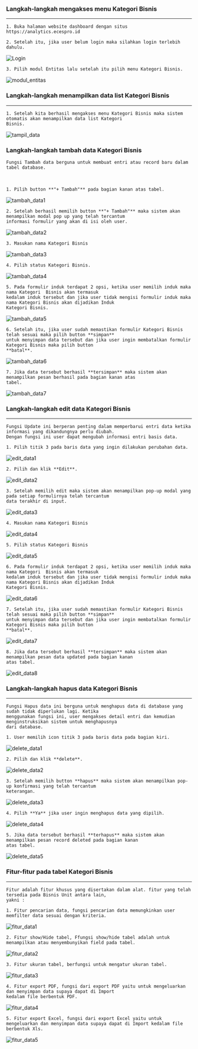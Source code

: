 ### __Langkah-langkah mengakses menu Kategori Bisnis__
---
```
1. Buka halaman website dashboard dengan situs https://analytics.ecespro.id
```

```
2. Setelah itu, jika user belum login maka silahkan login terlebih dahulu.
```
![Login](../../static/img/KategoriBisnis/Login.png)

```
3. Pilih modul Entitas lalu setelah itu pilih menu Kategori Bisnis.
```
![modul_entitas](../../static/img/KategoriBisnis/1.png)



### __Langkah-langkah menampilkan data list Kategori Bisnis__
---
```
1. Setelah kita berhasil mengakses menu Kategori Bisnis maka sistem otomatis akan menampilkan data list Kategori 
Bisnis.
```
![tampil_data](../../static/img/KategoriBisnis/2.png)

### __Langkah-langkah tambah data Kategori Bisnis__

```
Fungsi Tambah data berguna untuk membuat entri atau record baru dalam tabel database.
```
 

```
1. Pilih button **"+ Tambah"** pada bagian kanan atas tabel.
```
![tambah_data1](../../static/img/KategoriBisnis/3.png)

```
2. Setelah berhasil memilih button **"+ Tambah"** maka sistem akan menampilkan modal pop up yang telah tercantum 
informasi formulir yang akan di isi oleh user.
```
![tambah_data2](../../static/img/KategoriBisnis/4.png)

```
3. Masukan nama Kategori Bisnis
```
![tambah_data3](../../static/img/KategoriBisnis/5.png)
```
4. Pilih status Kategori Bisnis.
```
![tambah_data4](../../static/img/KategoriBisnis/6.png)
```
5. Pada formulir induk terdapat 2 opsi, ketika user memilih induk maka nama Kategori  Bisnis akan termasuk 
kedalam induk tersebut dan jika user tidak mengisi formulir induk maka nama Kategori Bisnis akan dijadikan Induk
Kategori Bisnis.
```
![tambah_data5](../../static/img/KategoriBisnis/7.png)
```
6. Setelah itu, jika user sudah memastikan formulir Kategori Bisnis telah sesuai maka pilih button **simpan** 
untuk menyimpan data tersebut dan jika user ingin membatalkan formulir Kategori Bisnis maka pilih button 
**batal**.
```
![tambah_data6](../../static/img/KategoriBisnis/8.png)
```
7. Jika data tersebut berhasil **tersimpan** maka sistem akan menampilkan pesan berhasil pada bagian kanan atas 
tabel.
```
![tambah_data7](../../static/img/KategoriBisnis/9.png)

### __Langkah-langkah edit data Kategori Bisnis__
---
```
Fungsi Update ini berperan penting dalam memperbarui entri data ketika informasi yang dikandungnya perlu diubah. 
Dengan fungsi ini user dapat mengubah informasi entri basis data. 
```
```
1. Pilih titik 3 pada baris data yang ingin dilakukan perubahan data.
```
![edit_data1](../../static/img/KategoriBisnis/10.png)
```
2. Pilih dan klik **Edit**.
```
![edit_data2](../../static/img/KategoriBisnis/11.png)
```
3. Setelah memilih edit maka sistem akan menampilkan pop-up modal yang pada setiap formulirnya telah tercantum 
data terakhir di input.
```
![edit_data3](../../static/img/KategoriBisnis/12.png)
```
4. Masukan nama Kategori Bisnis
```
![edit_data4](../../static/img/KategoriBisnis/13.png)
```
5. Pilih status Kategori Bisnis
```
![edit_data5](../../static/img/KategoriBisnis/14.png)
```
6. Pada formulir induk terdapat 2 opsi, ketika user memilih induk maka nama Kategori  Bisnis akan termasuk 
kedalam induk tersebut dan jika user tidak mengisi formulir induk maka nama Kategori Bisnis akan dijadikan Induk 
Kategori Bisnis.
```
![edit_data6](../../static/img/KategoriBisnis/15.png)
```
7. Setelah itu, jika user sudah memastikan formulir Kategori Bisnis telah sesuai maka pilih button **simpan** 
untuk menyimpan data tersebut dan jika user ingin membatalkan formulir Kategori Bisnis maka pilih button 
**batal**.
```
![edit_data7](../../static/img/KategoriBisnis/16.png)
```
8. Jika data tersebut berhasil **tersimpan** maka sistem akan menampilkan pesan data updated pada bagian kanan 
atas tabel.
```
![edit_data8](../../static/img/KategoriBisnis/17.png)

### __Langkah-langkah hapus data Kategori Bisnis__
---
```
Fungsi Hapus data ini berguna untuk menghapus data di database yang sudah tidak diperlukan lagi. Ketika 
menggunakan fungsi ini, user mengakses detail entri dan kemudian menginstruksikan sistem untuk menghapusnya 
dari database. 
```
```
1. User memilih icon titik 3 pada baris data pada bagian kiri.
```
![delete_data1](../../static/img/KategoriBisnis/10.png)
```
2. Pilih dan klik **delete**.
```
![delete_data2](../../static/img/KategoriBisnis/11.png)
```
3. Setelah memilih button **hapus** maka sistem akan menampilkan pop-up konfirmasi yang telah tercantum 
keterangan.
```
![delete_data3](../../static/img/KategoriBisnis/18.png)
```
4. Pilih **Ya** jika user ingin menghapus data yang dipilih.
```
![delete_data4](../../static/img/KategoriBisnis/19.png)
```
5. Jika data tersebut berhasil **terhapus** maka sistem akan menampilkan pesan record deleted pada bagian kanan 
atas tabel.
```
![delete_data5](../../static/img/KategoriBisnis/20.png)


### __Fitur-fitur pada tabel Kategori Bisnis__
---
```
Fitur adalah fitur khusus yang disertakan dalam alat. fitur yang telah tersedia pada Bisnis Unit antara lain, 
yakni :
```
```
1. Fitur pencarian data, fungsi pencarian data memungkinkan user memfilter data sesuai dengan kriteria.
```
![fitur_data1](../../static/img/KategoriBisnis/21.png)

```
2. Fitur show/Hide tabel, Ffungsi show/hide tabel adalah untuk menampilkan atau menyembunyikan field pada tabel.
```
![fitur_data2](../../static/img/KategoriBisnis/22.png)

```
3. Fitur ukuran tabel, berfungsi untuk mengatur ukuran tabel.
```
![fitur_data3](../../static/img/KategoriBisnis/23.png)

```
4. Fitur export PDF, fungsi dari export PDF yaitu untuk mengeluarkan dan menyimpan data supaya dapat di Import 
kedalam file berbentuk PDF.
```
![fitur_data4](../../static/img/KategoriBisnis/24.png)

```
5. Fitur export Excel, fungsi dari export Excel yaitu untuk mengeluarkan dan menyimpan data supaya dapat di Import kedalam file berbentuk Xls.
```
![fitur_data5](../../static/img/KategoriBisnis/25.png)
